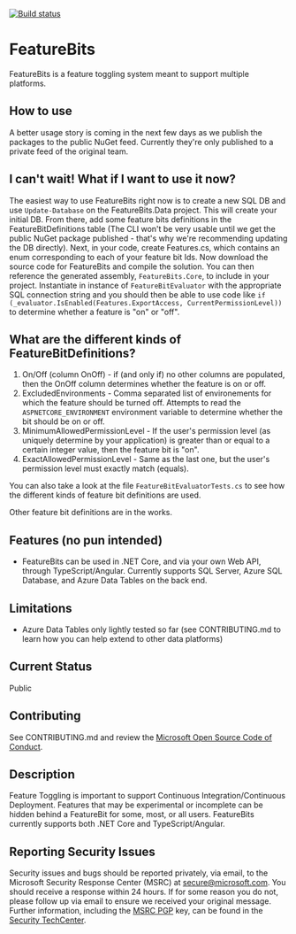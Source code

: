 [![Build status](https://ci.appveyor.com/api/projects/status/hykv6phe9u4kljc5/branch/master?svg=true)](https://ci.appveyor.com/project/dseelinger/featurebits/branch/master) 

# FeatureBits

FeatureBits is a feature toggling system meant to support multiple platforms. 

## How to use
A better usage story is coming in the next few days as we publish the packages to the public NuGet feed. Currently they're only published to a private feed of the original team.

## I can't wait! What if I want to use it now?
The easiest way to use FeatureBits right now is to create a new SQL DB and use `Update-Database` on the FeatureBits.Data project. This will create your initial DB. From there, add some feature bits definitions in the FeatureBitDefinitions table (The CLI won't be very usable until we get the public NuGet package published - that's why we're recommending updating the DB directly). Next, in your code, create Features.cs, which contains an enum corresponding to each of your feature bit Ids. Now download the source code for FeatureBits and compile the solution. You can then reference the generated assembly, `FeatureBits.Core`, to include in your project. Instantiate in instance of `FeatureBitEvaluator` with the appropriate SQL connection string and you should then be able to use code like `if (_evaluator.IsEnabled(Features.ExportAccess, CurrentPermissionLevel))` to determine whether a feature is "on" or "off".

## What are the different kinds of FeatureBitDefinitions?
1) On/Off (column OnOff) - if (and only if) no other columns are populated, then the OnOff column determines whether the feature is on or off.
2) ExcludedEnvironments - Comma separated list of environements for which the feature should be turned off. Attempts to read the `ASPNETCORE_ENVIRONMENT` environment variable to determine whether the bit should be on or off.
3) MinimumAllowedPermissionLevel - If the user's permission level (as uniquely determine by your application) is greater than or equal to a certain integer value, then the feature bit is "on".
4) ExactAllowedPermissionLevel - Same as the last one, but the user's permission level must exactly match (equals).

You can also take a look at the file `FeatureBitEvaluatorTests.cs` to see how the different kinds of feature bit definitions are used.

Other feature bit definitions are in the works.

## Features (no pun intended)
* FeatureBits can be used in .NET Core, and via your own Web API, through TypeScript/Angular. Currently supports SQL Server, Azure SQL Database, and Azure Data Tables on the back end.

## Limitations
* Azure Data Tables only lightly tested so far (see CONTRIBUTING.md to learn how you can help extend to other data platforms)

## Current Status
Public

## Contributing
See CONTRIBUTING.md and review the [Microsoft Open Source Code of Conduct](https://opensource.microsoft.com/codeofconduct/).

## Description
Feature Toggling is important to support Continuous Integration/Continuous Deployment. Features that may be experimental or incomplete can be hidden behind a FeatureBit for some, most, or all users. FeatureBits currently supports both .NET Core and TypeScript/Angular. 

## Reporting Security Issues

Security issues and bugs should be reported privately, via email, to the Microsoft Security
Response Center (MSRC) at [secure@microsoft.com](mailto:secure@microsoft.com). You should
receive a response within 24 hours. If for some reason you do not, please follow up via
email to ensure we received your original message. Further information, including the
[MSRC PGP](https://technet.microsoft.com/en-us/security/dn606155) key, can be found in
the [Security TechCenter](https://technet.microsoft.com/en-us/security/default).
